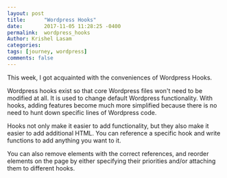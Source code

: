 ```yaml
---
layout: post
title:      "Wordpress Hooks"
date:       2017-11-05 11:28:25 -0400
permalink:  wordpress_hooks
Author: Krishel Lasam
categories: 
tags: [journey, wordpress]
comments: false
---
```


This week, I got acquainted with the conveniences of Wordpress Hooks. 

Wordpress hooks exist so that core Wordpress files won't need to be modified at all. It is used to change default Wordpress functionality. With hooks, adding features become much more simplified because there is no need to hunt down specific lines of Wordpress code.

Hooks not only make it easier to add functionality, but they also make it easier to add additional HTML. You can reference a specific hook and write functions to add anything you want to it.

You can also remove elements with the correct references, and reorder elements on the page by either specifying their priorities and/or attaching them to different hooks.